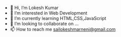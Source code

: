 - 👋 Hi, I’m Lokesh Kumar
- 👀 I’m interested in Web Development
- 🌱 I’m currently learning HTML,CSS,JavaScript
- 💞️ I’m looking to collaborate on ...
- 📫 How to reach me sailokeshmarneni@gmail.com

<!---
lmarneni/lmarneni is a ✨ special ✨ repository because its `README.md` (this file) appears on your GitHub profile.
You can click the Preview link to take a look at your changes.
--->
